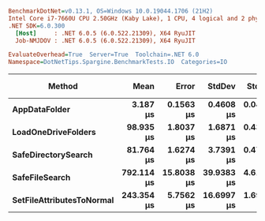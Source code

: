 ``` ini

BenchmarkDotNet=v0.13.1, OS=Windows 10.0.19044.1706 (21H2)
Intel Core i7-7660U CPU 2.50GHz (Kaby Lake), 1 CPU, 4 logical and 2 physical cores
.NET SDK=6.0.300
  [Host]     : .NET 6.0.5 (6.0.522.21309), X64 RyuJIT
  Job-NMJDOV : .NET 6.0.5 (6.0.522.21309), X64 RyuJIT

EvaluateOverhead=True  Server=True  Toolchain=.NET 6.0  
Namespace=DotNetTips.Spargine.BenchmarkTests.IO  Categories=IO  

```
|                    Method |       Mean |      Error |     StdDev |    StdErr |        Min |         Q1 |     Median |         Q3 |        Max |      Op/s | CI99.9% Margin | Iterations | Kurtosis | MValue | Skewness | Rank | LogicalGroup | Baseline |  Gen 0 | Code Size | Allocated |
|-------------------------- |-----------:|-----------:|-----------:|----------:|-----------:|-----------:|-----------:|-----------:|-----------:|----------:|---------------:|-----------:|---------:|-------:|---------:|-----:|------------- |--------- |-------:|----------:|----------:|
|             **AppDataFolder** |   **3.187 μs** |  **0.1563 μs** |  **0.4608 μs** | **0.0461 μs** |   **2.471 μs** |   **2.785 μs** |   **3.140 μs** |   **3.470 μs** |   **4.412 μs** | **313,816.7** |      **0.1563 μs** |     **100.00** |    **2.756** |  **3.517** |   **0.6379** |    **1** |            ***** |       **No** | **0.0763** |     **395 B** |     **736 B** |
|       **LoadOneDriveFolders** |  **98.935 μs** |  **1.8037 μs** |  **1.6871 μs** | **0.4356 μs** |  **96.714 μs** |  **97.528 μs** |  **98.971 μs** | **100.291 μs** | **101.968 μs** |  **10,107.6** |      **1.8037 μs** |      **15.00** |    **1.557** |  **2.000** |   **0.1447** |    **3** |            ***** |       **No** | **0.3662** |   **1,089 B** |   **4,161 B** |
|       **SafeDirectorySearch** |  **81.764 μs** |  **1.6274 μs** |  **3.7391 μs** | **0.4711 μs** |  **74.521 μs** |  **78.834 μs** |  **81.150 μs** |  **84.904 μs** |  **89.862 μs** |  **12,230.3** |      **1.6274 μs** |      **63.00** |    **2.040** |  **2.333** |   **0.0139** |    **2** |            ***** |       **No** |      **-** |     **875 B** |     **448 B** |
|            **SafeFileSearch** | **792.114 μs** | **15.8038 μs** | **39.9383 μs** | **4.6117 μs** | **697.317 μs** | **772.799 μs** | **793.586 μs** | **816.218 μs** | **879.198 μs** |   **1,262.4** |     **15.8038 μs** |      **75.00** |    **2.982** |  **2.000** |  **-0.1383** |    **5** |            ***** |       **No** | **5.8594** |     **632 B** |  **58,562 B** |
| **SetFileAttributesToNormal** | **243.354 μs** |  **5.7562 μs** | **16.6997 μs** | **1.6956 μs** | **210.134 μs** | **231.450 μs** | **241.369 μs** | **252.998 μs** | **286.731 μs** |   **4,109.2** |      **5.7562 μs** |      **97.00** |    **2.936** |  **2.000** |   **0.4264** |    **4** |            ***** |       **No** |      **-** |     **229 B** |   **1,008 B** |
